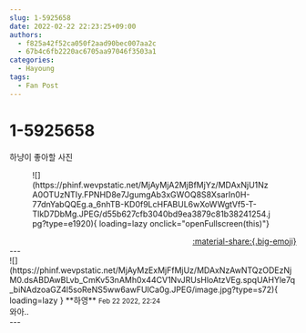 ```yaml
---
slug: 1-5925658
date: 2022-02-22 22:23:25+09:00
authors:
  - f825a42f52ca050f2aad90bec007aa2c
  - 67b4c6fb2220ac6705aa97046f3503a1
categories:
  - Hayoung
tags:
  - Fan Post
---
```


# 1-5925658

<div class="post-container" markdown="1">
<div class="content-container md-sidebar__scrollwrap" markdown="1">

하냥이 좋아할 사진
<figure markdown="1">
![](https://phinf.wevpstatic.net/MjAyMjA2MjBfMjYz/MDAxNjU1NzA0OTUzNTIy.FPNHD8e7JgumgAb3xGWOQ8S8XsarIn0H-77dnYabQQEg.a_6nhTB-KD0f9LcHFABUL6wXoWWgtVf5-T-TlkD7DbMg.JPEG/d55b627cfb3040bd9ea3879c81b38241254.jpg?type=e1920){ loading=lazy onclick="openFullscreen(this)"}
</figure>


</div>
</div>

<div style="text-align: right;" markdown="1">
<a href="https://weverse.io/fromis9/fanpost/1-5925658" style="text-align: right;">:material-share:{.big-emoji}</a>
</div>
---

<div class="comments-container md-sidebar__scrollwrap" markdown="1">
<div class="comment" markdown="1">
<div class='id-container' markdown="1">
![](https://phinf.wevpstatic.net/MjAyMzExMjFfMjUz/MDAxNzAwNTQzODEzNjM0.dsABDAwBLvb_CmKv53nAMh0x44CV1NvJRUsHloAtzVEg.spqUAHYle7q_biNAdzoaGZ4l5soReNS5ww6awFUlCa0g.JPEG/image.jpg?type=s72){ loading=lazy }
**<span class="artist">하영</span>** <small>Feb 22 2022, 22:24</small><br>
</div>
<div class='comment-body' markdown="1">
와아..
</div>
</div>
</div>
---
